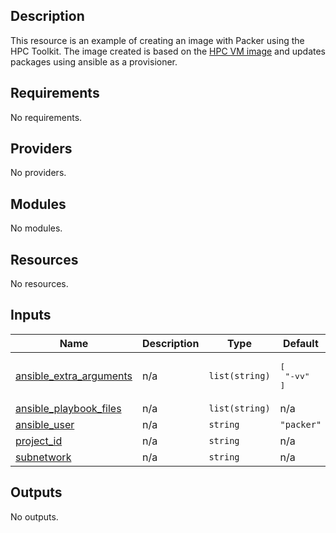 ## Description
This resource is an example of creating an image with Packer using the HPC
Toolkit. The image created is based on the [HPC VM image](https://console.cloud.google.com/marketplace/product/click-to-deploy-images/hpc-vm-image)
and updates packages using ansible as a provisioner.

<!-- BEGINNING OF PRE-COMMIT-TERRAFORM DOCS HOOK -->
## Requirements

No requirements.

## Providers

No providers.

## Modules

No modules.

## Resources

No resources.

## Inputs

| Name | Description | Type | Default | Required |
|------|-------------|------|---------|:--------:|
| <a name="input_ansible_extra_arguments"></a> [ansible\_extra\_arguments](#input\_ansible\_extra\_arguments) | n/a | `list(string)` | <pre>[<br>  "-vv"<br>]</pre> | no |
| <a name="input_ansible_playbook_files"></a> [ansible\_playbook\_files](#input\_ansible\_playbook\_files) | n/a | `list(string)` | n/a | yes |
| <a name="input_ansible_user"></a> [ansible\_user](#input\_ansible\_user) | n/a | `string` | `"packer"` | no |
| <a name="input_project_id"></a> [project\_id](#input\_project\_id) | n/a | `string` | n/a | yes |
| <a name="input_subnetwork"></a> [subnetwork](#input\_subnetwork) | n/a | `string` | n/a | yes |

## Outputs

No outputs.
<!-- END OF PRE-COMMIT-TERRAFORM DOCS HOOK -->
